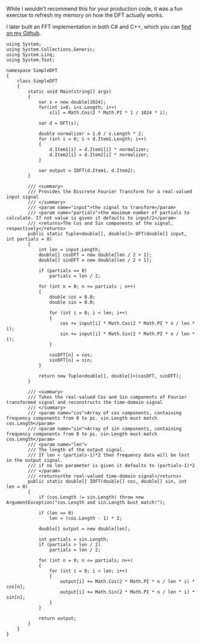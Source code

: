 <!--
{
    "Id": "Simple-DFT",
	"WindowTitle": "",
	"Title": "A very simple Discrete Fourier Transform implemented in C#",
    "Date": "2013-06-04"
}
-->

While I wouldn't recommend this for your production code, it was a fun exercise to refresh my memory on how the DFT actually works.

I later built an FFT implementation in both C# and C++, which you can [find on my Github](https://github.com/ValdemarOrn/LowProfile.FFT).

	using System;
	using System.Collections.Generic;
	using System.Linq;
	using System.Text;
	
	namespace SimpleDFT
	{
	    class SimpleDFT
	    {
	        static void Main(string[] args)
	        {
	            var s = new double[1024];
	            for(int i=0; i<s.Length; i++)
	                s[i] = Math.Cos(2 * Math.PI * 1 / 1024 * i);
	
	            var d = DFT(s);
	
	            double normalizer = 1.0 / s.Length * 2;
	            for (int i = 0; i < d.Item1.Length; i++)
	            {
	                d.Item1[i] = d.Item1[i] * normalizer;
	                d.Item2[i] = d.Item2[i] * normalizer;
	            }
	
	            var output = IDFT(d.Item1, d.Item2);
	        }
	
	        /// <summary>
	        /// Provides the Discrete Fourier Transform for a real-valued input signal
	        /// </summary>
	        /// <param name="input">the signal to transform</param>
	        /// <param name="partials">the maximum number of partials to calculate. If not value is given it defaults to input/2</param>
	        /// <returns>The Cos and Sin components of the signal, respectively</returns>
	        public static Tuple<double[], double[]> DFT(double[] input, int partials = 0)
	        {
	            int len = input.Length;
	            double[] cosDFT = new double[len / 2 + 1];
	            double[] sinDFT = new double[len / 2 + 1];
	
	            if (partials == 0)
	                partials = len / 2;
	
	            for (int n = 0; n <= partials ; n++)
	            {
	                double cos = 0.0;
	                double sin = 0.0;
	                
	                for (int i = 0; i < len; i++)
	                {
	                    cos += input[i] * Math.Cos(2 * Math.PI * n / len * i);
	                    sin += input[i] * Math.Sin(2 * Math.PI * n / len * i);
	                }
	
	                cosDFT[n] = cos;
	                sinDFT[n] = sin;
	            }
	
	            return new Tuple<double[], double[]>(cosDFT, sinDFT);
	        }
	
	        /// <summary>
	        /// Takes the real-valued Cos and Sin components of Fourier transformed signal and reconstructs the time-domain signal
	        /// </summary>
	        /// <param name="cos">Array of cos components, containing frequency components from 0 to pi. sin.Length must match cos.Length</param>
	        /// <param name="sin">Array of sin components, containing frequency components from 0 to pi. sin.Length must match cos.Length</param>
	        /// <param name="len">
	        /// The length of the output signal. 
	        /// If len < (partials-1)*2 then frequency data will be lost in the output signal. 
	        /// if no len parameter is given it defaults to (partials-1)*2
	        /// </param>
	        /// <returns>the real-valued time-domain signal</returns>
	        public static double[] IDFT(double[] cos, double[] sin, int len = 0)
	        {
	            if (cos.Length != sin.Length) throw new ArgumentException("cos.Length and sin.Length bust match!");
	
	            if (len == 0)
	                len = (cos.Length - 1) * 2;
	
	            double[] output = new double[len];
	
	            int partials = sin.Length;
	            if (partials > len / 2)
	                partials = len / 2;
	
	            for (int n = 0; n <= partials; n++)
	            {
	                for (int i = 0; i < len; i++)
	                {
	                    output[i] += Math.Cos(2 * Math.PI * n / len * i) * cos[n];
	                    output[i] += Math.Sin(2 * Math.PI * n / len * i) * sin[n];
	                }
	            }
	
	            return output;
	        }
	    }
	}